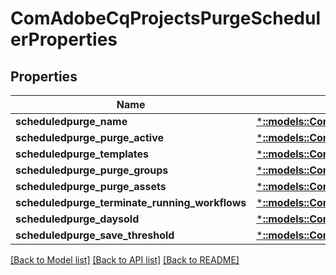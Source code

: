 # ComAdobeCqProjectsPurgeSchedulerProperties

## Properties
Name | Type | Description | Notes
------------ | ------------- | ------------- | -------------
**scheduledpurge_name** | [***::models::ConfigNodePropertyString**](configNodePropertyString.md) |  | [optional] 
**scheduledpurge_purge_active** | [***::models::ConfigNodePropertyBoolean**](configNodePropertyBoolean.md) |  | [optional] 
**scheduledpurge_templates** | [***::models::ConfigNodePropertyArray**](configNodePropertyArray.md) |  | [optional] 
**scheduledpurge_purge_groups** | [***::models::ConfigNodePropertyBoolean**](configNodePropertyBoolean.md) |  | [optional] 
**scheduledpurge_purge_assets** | [***::models::ConfigNodePropertyBoolean**](configNodePropertyBoolean.md) |  | [optional] 
**scheduledpurge_terminate_running_workflows** | [***::models::ConfigNodePropertyBoolean**](configNodePropertyBoolean.md) |  | [optional] 
**scheduledpurge_daysold** | [***::models::ConfigNodePropertyInteger**](configNodePropertyInteger.md) |  | [optional] 
**scheduledpurge_save_threshold** | [***::models::ConfigNodePropertyInteger**](configNodePropertyInteger.md) |  | [optional] 

[[Back to Model list]](../README.md#documentation-for-models) [[Back to API list]](../README.md#documentation-for-api-endpoints) [[Back to README]](../README.md)


